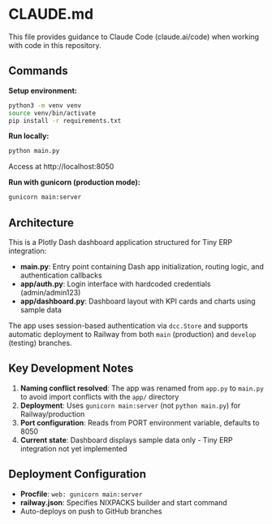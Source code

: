 # CLAUDE.md

This file provides guidance to Claude Code (claude.ai/code) when working with code in this repository.

## Commands

**Setup environment:**
```bash
python3 -m venv venv
source venv/bin/activate
pip install -r requirements.txt
```

**Run locally:**
```bash
python main.py
```
Access at http://localhost:8050

**Run with gunicorn (production mode):**
```bash
gunicorn main:server
```

## Architecture

This is a Plotly Dash dashboard application structured for Tiny ERP integration:

- **main.py**: Entry point containing Dash app initialization, routing logic, and authentication callbacks
- **app/auth.py**: Login interface with hardcoded credentials (admin/admin123)
- **app/dashboard.py**: Dashboard layout with KPI cards and charts using sample data

The app uses session-based authentication via `dcc.Store` and supports automatic deployment to Railway from both `main` (production) and `develop` (testing) branches.

## Key Development Notes

1. **Naming conflict resolved**: The app was renamed from `app.py` to `main.py` to avoid import conflicts with the `app/` directory
2. **Deployment**: Uses `gunicorn main:server` (not `python main.py`) for Railway/production
3. **Port configuration**: Reads from PORT environment variable, defaults to 8050
4. **Current state**: Dashboard displays sample data only - Tiny ERP integration not yet implemented

## Deployment Configuration

- **Procfile**: `web: gunicorn main:server`
- **railway.json**: Specifies NIXPACKS builder and start command
- Auto-deploys on push to GitHub branches